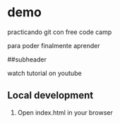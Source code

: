 # demo

practicando git con free code camp

para poder finalmente aprender

##subheader 

watch tutorial on youtube

## Local development

1. Open index.html in your browser
 
